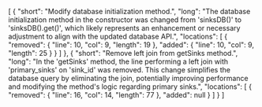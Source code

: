 [
    {
        "short": "Modify database initialization method.",
        "long": "The database initialization method in the constructor was changed from 'sinksDB()' to 'sinksDB().get()', which likely represents an enhancement or necessary adjustment to align with the updated database API.",
        "locations": [
            {
                "removed": {
                    "line": 10,
                    "col": 9,
                    "length": 19
                },
                "added": {
                    "line": 10,
                    "col": 9,
                    "length": 25
                }
            }
        ]
    },
    {
        "short": "Remove left join from getSinks method.",
        "long": "In the 'getSinks' method, the line performing a left join with 'primary_sinks' on 'sink_id' was removed. This change simplifies the database query by eliminating the join, potentially improving performance and modifying the method's logic regarding primary sinks.",
        "locations": [
            {
                "removed": {
                    "line": 16,
                    "col": 14,
                    "length": 77
                },
                "added": null
            }
        ]
    }
]
